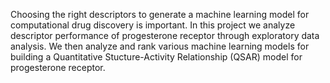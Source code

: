 Choosing the right descriptors to generate a machine learning model for computational drug discovery is important. In this project we analyze descriptor performance of progesterone receptor through exploratory data analysis. We then analyze and rank various machine learning models for building a Quantitative Stucture-Activity Relationship (QSAR) model for progesterone receptor.
